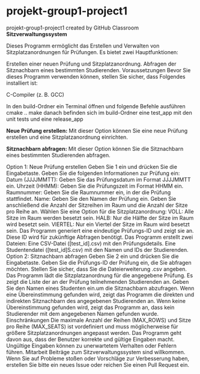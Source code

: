 # projekt-group1-project1
projekt-group1-project1 created by GitHub Classroom
**Sitzverwaltungssystem**

Dieses Programm ermöglicht das Erstellen und Verwalten von Sitzplatzanordnungen für Prüfungen. Es bietet zwei Hauptfunktionen:

Erstellen einer neuen Prüfung und Sitzplatzanordnung.
Abfragen der Sitznachbarn eines bestimmten Studierenden.
Voraussetzungen
Bevor Sie dieses Programm verwenden können, stellen Sie sicher, dass Folgendes installiert ist:

C-Compiler (z. B. GCC)

In den build-Ordner ein Terminal öffnen und folgende Befehle ausführen
cmake ..
make 
danach befinden sich im build-Ordner eine test_app mit den unit tests und eine release_app

**Neue Prüfung erstellen:** Mit dieser Option können Sie eine neue Prüfung erstellen und eine Sitzplatzanordnung einrichten.

**Sitznachbarn abfragen:** Mit dieser Option können Sie die Sitznachbarn eines bestimmten Studierenden abfragen.

Option 1: Neue Prüfung erstellen
Geben Sie 1 ein und drücken Sie die Eingabetaste.
Geben Sie die folgenden Informationen zur Prüfung ein:
Datum (JJJJMMTT): Geben Sie das Prüfungsdatum im Format JJJJMMTT ein.
Uhrzeit (HHMM): Geben Sie die Prüfungszeit im Format HHMM ein.
Raumnummer: Geben Sie die Raumnummer ein, in der die Prüfung stattfindet.
Name: Geben Sie den Namen der Prüfung ein.
Geben Sie anschließend die Anzahl der Sitzreihen im Raum und die Anzahl der Sitze pro Reihe an.
Wählen Sie eine Option für die Sitzplatzanordnung:
VOLL: Alle Sitze im Raum werden besetzt sein.
HALB: Nur die Hälfte der Sitze im Raum wird besetzt sein.
VIERTEL: Nur ein Viertel der Sitze im Raum wird besetzt sein.
Das Programm generiert eine eindeutige Prüfungs-ID und zeigt sie an. Diese ID wird für zukünftige Abfragen benötigt.
Das Programm erstellt zwei Dateien:
Eine CSV-Datei ([test_id].csv) mit den Prüfungsdetails.
Eine Studentendatei ([test_id]S.csv) mit den Namen und IDs der Studierenden.
Option 2: Sitznachbarn abfragen
Geben Sie 2 ein und drücken Sie die Eingabetaste.
Geben Sie die Prüfungs-ID der Prüfung ein, die Sie abfragen möchten. Stellen Sie sicher, dass Sie die Dateierweiterung .csv angeben.
Das Programm lädt die Sitzplatzanordnung für die angegebene Prüfung.
Es zeigt die Liste der an der Prüfung teilnehmenden Studierenden an.
Geben Sie den Namen eines Studenten ein.um die Sitznachbarn abzufragen.
Wenn eine Übereinstimmung gefunden wird, zeigt das Programm die direkten und indirekten Sitznachbarn des angegebenen Studierenden an.
Wenn keine Übereinstimmung gefunden wird, zeigt das Programm an, dass kein Studierender mit dem angegebenen Namen gefunden wurde.
Einschränkungen
Die maximale Anzahl der Reihen (MAX_ROWS) und Sitze pro Reihe (MAX_SEATS) ist vordefiniert und muss möglicherweise für größere Sitzplatzanordnungen angepasst werden.
Das Programm geht davon aus, dass der Benutzer korrekte und gültige Eingaben macht. Ungültige Eingaben können zu unerwartetem Verhalten oder Fehlern führen.
Mitarbeit
Beiträge zum Sitzverwaltungssystem sind willkommen. Wenn Sie auf Probleme stoßen oder Vorschläge zur Verbesserung haben, erstellen Sie bitte ein neues Issue oder reichen Sie einen Pull Request ein.
